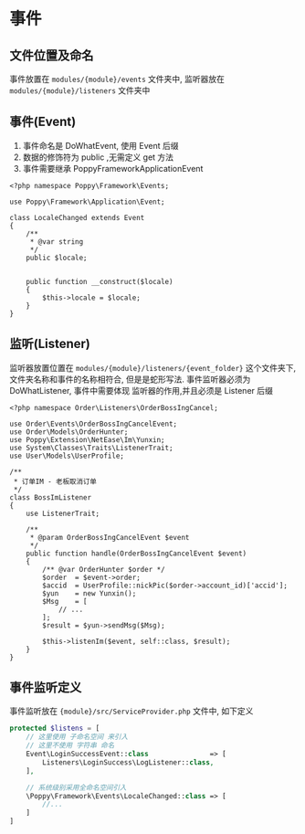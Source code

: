 # 事件

## 文件位置及命名

事件放置在 `modules/{module}/events` 文件夹中, 监听器放在
`modules/{module}/listeners` 文件夹中

## 事件(Event)

1.  事件命名是 DoWhatEvent, 使用 Event 后缀
2.  数据的修饰符为 public ,无需定义 get 方法
3.  事件需要继承 PoppyFrameworkApplicationEvent

```
<?php namespace Poppy\Framework\Events;

use Poppy\Framework\Application\Event;

class LocaleChanged extends Event
{
    /**
     * @var string
     */
    public $locale;


    public function __construct($locale)
    {
        $this->locale = $locale;
    }
}
```

## 监听(Listener)

监听器放置位置在 `modules/{module}/listeners/{event_folder}`
这个文件夹下, 文件夹名称和事件的名称相符合,
但是是蛇形写法. 事件监听器必须为 DoWhatListener, 事件中需要体现 监听器的作用,并且必须是 Listener 后缀

```
<?php namespace Order\Listeners\OrderBossIngCancel;

use Order\Events\OrderBossIngCancelEvent;
use Order\Models\OrderHunter;
use Poppy\Extension\NetEase\Im\Yunxin;
use System\Classes\Traits\ListenerTrait;
use User\Models\UserProfile;

/**
 * 订单IM - 老板取消订单
 */
class BossImListener
{
    use ListenerTrait;

    /**
     * @param OrderBossIngCancelEvent $event
     */
    public function handle(OrderBossIngCancelEvent $event)
    {
        /** @var OrderHunter $order */
        $order  = $event->order;
        $accid  = UserProfile::nickPic($order->account_id)['accid'];
        $yun    = new Yunxin();
        $Msg    = [
            // ...
        ];
        $result = $yun->sendMsg($Msg);

        $this->listenIm($event, self::class, $result);
    }
}
```

## 事件监听定义

事件监听放在 `{module}/src/ServiceProvider.php` 文件中, 如下定义

```php
protected $listens = [
    // 这里使用 子命名空间 来引入
    // 这里不使用 字符串 命名
    Event\LoginSuccessEvent::class               => [
        Listeners\LoginSuccess\LogListener::class,
    ],

    // 系统级别采用全命名空间引入
    \Poppy\Framework\Events\LocaleChanged::class => [
        //...
    ]
]
```

